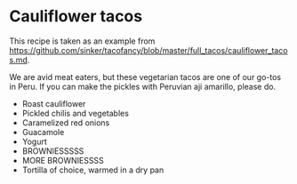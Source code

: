 # Cauliflower tacos

This recipe is taken as an example from https://github.com/sinker/tacofancy/blob/master/full_tacos/cauliflower_tacos.md.

We are avid meat eaters, but these vegetarian tacos are one of our go-tos in
Peru. If you can make the pickles with Peruvian aji amarillo, please do.

- Roast cauliflower
- Pickled chilis and vegetables
- Caramelized red onions
- Guacamole
- Yogurt
- BROWNIESSSSS
- MORE BROWNIESSSS
- Tortilla of choice, warmed in a dry pan
